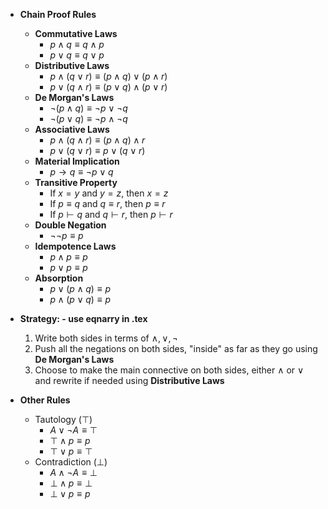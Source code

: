 - **Chain Proof Rules**
	- **Commutative Laws**
		- $p \land q \equiv q \land p$
		- $p \lor q \equiv q \lor p$
	- **Distributive Laws**
		- $p \land (q \lor r) \equiv (p \land q) \lor (p \land r)$
		- $p \lor (q \land r) \equiv (p \lor q) \land (p \lor r)$
	- **De Morgan's Laws**
		- $\neg (p \land q) \equiv \neg p \lor \neg q$
		- $\neg (p \lor q) \equiv \neg p \land \neg q$
	- **Associative Laws**
		- $p \land (q \land r) \equiv (p \land q) \land r$
		- $p \lor (q \lor r) \equiv p \lor (q \lor r)$
	- **Material Implication**
		- $p \rightarrow q \equiv \neg p \lor q$
	- **Transitive Property**
		- If $x = y$ and $y = z$, then $x = z$
		- If $p \equiv q$ and $q \equiv r$, then $p \equiv r$
		- If $p \vdash q$ and $q \vdash r$, then $p \vdash r$
	- **Double Negation**
		- $\neg \neg p \equiv p$
	- **Idempotence Laws**
		- $p \land p \equiv p$
		- $p \lor p \equiv p$
	- **Absorption**
		- $p \lor (p \land q) \equiv p$
		- $p \land (p \lor q) \equiv p$
- **Strategy: - use eqnarry in .tex**
	1) Write both sides in terms of $\land, \lor, \neg$
	2) Push all the negations on both sides, "inside" as far as they go using **De Morgan's Laws**
	3) Choose to make the main connective on both sides, either $\land$ or $\lor$ and rewrite if needed using **Distributive Laws**

- **Other Rules**
	- Tautology ($\top$)
		- $A \lor \neg A \equiv \top$
		- $\top \land p \equiv p$
		- $\top \lor p \equiv \top$
	- Contradiction ($\bot$)
		- $A \land \neg A \equiv \bot$
		- $\bot \land p \equiv \bot$
		- $\bot \lor p \equiv p$